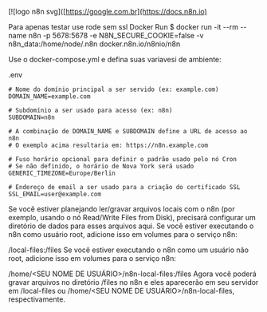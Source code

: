 
[![logo n8n svg]([https://google.com.br](https://docs.n8n.io)

Para apenas testar use rode sem ssl
Docker Run
$ docker run -it --rm --name n8n -p 5678:5678 -e N8N_SECURE_COOKIE=false -v n8n_data:/home/node/.n8n docker.n8n.io/n8nio/n8n

Use o docker-compose.yml e defina suas variavesi de ambiente:
<p>.env</p>

~~~~
# Nome do domínio principal a ser servido (ex: example.com)
DOMAIN_NAME=example.com

# Subdomínio a ser usado para acesso (ex: n8n)
SUBDOMAIN=n8n

# A combinação de DOMAIN_NAME e SUBDOMAIN define a URL de acesso ao n8n
# O exemplo acima resultaria em: https://n8n.example.com

# Fuso horário opcional para definir o padrão usado pelo nó Cron
# Se não definido, o horário de Nova York será usado
GENERIC_TIMEZONE=Europe/Berlin

# Endereço de email a ser usado para a criação do certificado SSL
SSL_EMAIL=user@example.com
~~~~

Se você estiver planejando ler/gravar arquivos locais com o n8n (por exemplo, usando o nó Read/Write Files from Disk), precisará configurar um diretório de dados para esses arquivos aqui. Se você estiver executando o n8n como usuário root, adicione isso em volumes para o serviço n8n:

/local-files:/files
Se você estiver executando o n8n como um usuário não root, adicione isso em volumes para o serviço n8n:

/home/<SEU NOME DE USUÁRIO>/n8n-local-files:/files
Agora você poderá gravar arquivos no diretório /files no n8n e eles aparecerão em seu servidor em /local-files ou /home/<SEU NOME DE USUÁRIO>/n8n-local-files, respectivamente.
